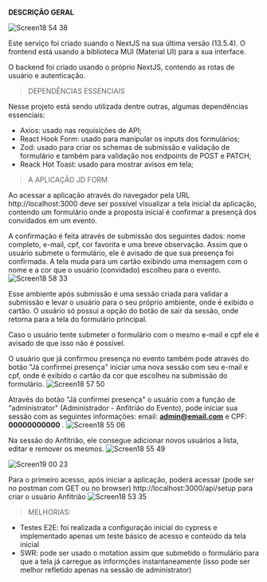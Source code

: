 **DESCRIÇÃO GERAL**

![Screen18 54 38](https://github.com/silvaizequias/challenge-eteg/assets/111069546/c0d6ae54-6039-4e5c-b892-e68d7f158b6b)

Este serviço foi criado suando o NextJS na sua última versão (13.5.4).
O frontend está usando a biblioteca MUI (Material UI) para a sua interface.

O backend foi criado usando o próprio NextJS, contendo as rotas de usuário e autenticação.

> DEPENDÊNCIAS ESSENCIAIS

Nesse projeto está sendo utilizada dentre outras, algumas dependências essenciais:
- Axios: usado nas requisições de API;
- React Hook Form: usado para manipular os inputs dos formulários;
- Zod: usado para criar os schemas de submissão e validação de formulário e também para validação nos endpoints de POST e PATCH;
- Reack Hot Toast: usado para mostrar avisos em tela;

> A APLICAÇÃO JD FORM

Ao acessar a aplicação através do navegador pela URL http://localhost:3000 deve ser possível visualizar a tela inicial da aplicação, contendo um formulário onde a proposta inicial é confirmar a presençã dos convidados em um evento.

A confirmação é feita através de submissão dos seguintes dados: nome completo, e-mail, cpf, cor favorita e uma breve observação.
Assim que o usuário submete o formulário, ele é avisado de que sua presença foi confirmada.
A tela muda para um cartão exibindo uma mensagem com o nome e a cor que o usuário (convidado) escolheu para o evento.
![Screen18 58 33](https://github.com/silvaizequias/challenge-eteg/assets/111069546/6fbd9161-fa49-4713-8a55-0e529cbca161)


Esse ambiente após submissão é uma sessão criada para validar a submissão e levar o usuário para o seu próprio ambiente, onde é exibido o cartão.
O usuário só possui a opção do botão de sair da sessão, onde retorna para a tela do formulário principal.

Caso o usuário tente submeter o formulário com o mesmo e-mail e cpf ele é avisado de que isso não é possível.

O usuário que já confirmou presença no evento também pode através do botão "Já confirmei presença" iniciar uma nova sessão com seu e-mail e cpf, onde é exibido o cartão da cor que escolheu na submissão do formulário.
![Screen18 57 50](https://github.com/silvaizequias/challenge-eteg/assets/111069546/72ad34c4-2daa-49e9-846f-a519d81a7094)


Através do botão "Já confirmei presença" o usuário com a função de "administrator" (Administrador - Anfitrião do Evento), pode iniciar sua sessão com as seguintes informações: email: **admin@email.com** e CPF: **00000000000** .
![Screen18 55 06](https://github.com/silvaizequias/challenge-eteg/assets/111069546/62de2dc9-01a1-4b69-a551-71681a12b695)


Na sessão do Anfitrião, ele consegue adicionar novos usuários a lista, editar e remover os mesmos.
![Screen18 55 49](https://github.com/silvaizequias/challenge-eteg/assets/111069546/d4ec1a32-7a0c-4854-8057-da4c3228c31b)

![Screen19 00 23](https://github.com/silvaizequias/challenge-eteg/assets/111069546/a23e386b-8e5b-4797-be56-8a02835ac695)

Para o primeiro acesso, após iniciar a aplicação, poderá acessar (pode ser no postman com GET ou no browser) http://localhost:3000/api/setup para criar o usuário Anfitrião
![Screen18 53 35](https://github.com/silvaizequias/challenge-eteg/assets/111069546/cb0d8093-f7e0-4bfb-98b0-0c3e9bea9b46)


> MELHORIAS:

- Testes E2E: foi realizada a configuração inicial do cypress e implementado apenas um teste básico de acesso e conteúdo da tela inicial
- SWR: pode ser usado o motation assim que submetido o formulário para que a tela já carregue as informções instantaneamente (isso pode ser melhor refletido apenas na sessão de administrator)
